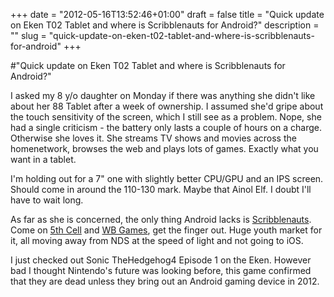 +++
date = "2012-05-16T13:52:46+01:00"
draft = false
title = "Quick update on Eken T02 Tablet and where is Scribblenauts for Android?"
description = ""
slug = "quick-update-on-eken-t02-tablet-and-where-is-scribblenauts-for-android"
+++

#"Quick update on Eken T02 Tablet and where is Scribblenauts for Android?"

I asked my 8 y/o daughter on Monday if there was anything she didn't like about her 88 Tablet after a week of ownership. I assumed she'd gripe about the touch sensitivity of the screen, which I still see as a problem. Nope, she had a single criticism - the battery only lasts a couple of hours on a charge. Otherwise she loves it. She streams TV shows and movies across the homenetwork, browses the web and plays lots of games. Exactly what you want in a tablet.

I'm holding out for a 7" one with slightly better CPU/GPU and an IPS screen. Should come in around the 110-130 mark. Maybe that Ainol Elf. I doubt I'll have to wait long.

As far as she is concerned, the only thing Android lacks is <a href="http://en.wikipedia.org/wiki/Scribblenauts">Scribblenauts</a>. Come on <a href="http://www.wbie.com/">5th Cell</a> and <a href="http://www.wbie.com/">WB Games</a>, get the finger out. Huge youth market for it, all moving away from NDS at the speed of light and not going to iOS.

I just checked out Sonic TheHedgehog4 Episode 1 on the Eken. However bad I thought Nintendo's future was looking before, this game confirmed that they are dead unless they bring out an Android gaming device in 2012.